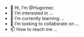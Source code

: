 - 👋 Hi, I’m @Hugomec
- 👀 I’m interested in ...
- 🌱 I’m currently learning ...
- 💞️ I’m looking to collaborate on ...
- 📫 How to reach me ...

<!---
Hugomec/Hugomec is a ✨ special ✨ repository because its `README.md` (this file) appears on your GitHub profile.
You can click the Preview link to take a look at your changes.
--->
